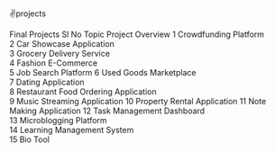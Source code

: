 ✌️projects

Final Projects
Sl No	Topic	Project Overview
1	Crowdfunding Platform	
2	Car Showcase Application	
3	Grocery Delivery Service	
4	Fashion E-Commerce	
5	Job Search Platform	
6	Used Goods Marketplace	
7	Dating Application	
8	Restaurant Food Ordering Application	
9	Music Streaming Application	
10	Property Rental Application	
11	Note Making Application	
12	Task Management Dashboard	
13	Microblogging Platform	
14	Learning Management System	
15	Bio Tool	
